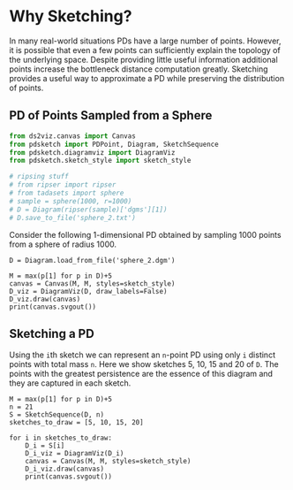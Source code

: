 # Why Sketching?

In many real-world situations PDs have a large number of points.
However, it is possible that even a few points can sufficiently explain the topology of the underlying space.
Despite providing little useful information additional points increase the bottleneck distance computation greatly.
Sketching provides a useful way to approximate a PD while preserving the distribution of points.

## PD of Points Sampled from a Sphere
``` python {cmd=true, hide}
from ds2viz.canvas import Canvas
from pdsketch import PDPoint, Diagram, SketchSequence
from pdsketch.diagramviz import DiagramViz
from pdsketch.sketch_style import sketch_style
```
``` python {cmd=false, hide}
# ripsing stuff
# from ripser import ripser
# from tadasets import sphere
# sample = sphere(1000, r=1000)
# D = Diagram(ripser(sample)['dgms'][1])
# D.save_to_file('sphere_2.txt')
```
Consider the following 1-dimensional PD obtained by sampling 1000 points from a sphere of radius 1000.

```python{cmd, continue, id=d_define, output=html}
D = Diagram.load_from_file('sphere_2.dgm')
```
```python{cmd, continue=d_define,id=d_draw, output=html, hide}
M = max(p[1] for p in D)+5
canvas = Canvas(M, M, styles=sketch_style)
D_viz = DiagramViz(D, draw_labels=False)
D_viz.draw(canvas)
print(canvas.svgout())
```

## Sketching a PD
Using the `i`th sketch we can represent an `n`-point PD using only `i` distinct points with total mass `n`.
Here we show sketches 5, 10, 15 and 20 of `D`.
The points with the greatest persistence are the essence of this diagram and they are captured in each sketch.

```python{cmd, continue=d_define, output=html}
M = max(p[1] for p in D)+5
n = 21
S = SketchSequence(D, n)
sketches_to_draw = [5, 10, 15, 20]

for i in sketches_to_draw:
    D_i = S[i]
    D_i_viz = DiagramViz(D_i)
    canvas = Canvas(M, M, styles=sketch_style)
    D_i_viz.draw(canvas)
    print(canvas.svgout())
```